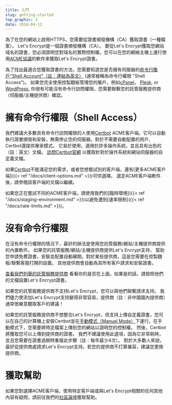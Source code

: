 ```yaml
---
title: 入門
slug: getting-started
top_graphic: 3
date: 2018-04-12
---
```


為了在您的網站上啟用HTTPS，您需要從證書頒發機構（CA）獲取證書（一種檔案）。 Let's Encrypt是一個證書頒發機構（CA）。 要從Let's Encrypt獲取您網站域名的證書，您必須證明您對域名的實際控制權。您可以在您的網絡主機上運行使用[ACME協議](https://ietf-wg-acme.github.io/acme/)的軟件來獲取Let's Encrypt證書。

為了找出最適合您獲取證書的方法，您需要知道您是否擁有伺服器的[命令行賬戶"Shell Account"（註：連結為英文）](https://en.wikipedia.org/wiki/Shell_account) (通常被稱為命令行權限 "Shell Access")。 如果您完全使用控製麵板管理您的賬戶，例如[cPanel](https://cpanel.com/)， [Plesk](https://www.plesk.com/), or
[WordPress](https://wordpress.org/), 你很有可能沒有命令行訪問權限。您需要聯繫您的託管服務提供商（伺服器/主機提供商）確認。

# 擁有命令行權限（Shell Access）

我們建議大多數具有命令行訪問權限的人使用[Certbot] ACME客戶端。它可以自動執行證書頒發和安裝，無需停止您的伺服器。對於不需要自動配置的用戶, Certbot還提供專家模式。 它易於使用，適用於許多操作系統，並且具有出色的（註：英文）文檔。 [訪問Certbot官網][Certbot] 以獲取針對於操作系統和網站伺服器的自定義文檔。

如果[Certbot]不能滿足您的需求，或者您想嘗試別的客戶端，還有[更多ACME客戶端]({{< ref "/docs/client-options.md" >}})可供選擇。 選定ACME客戶端軟件後，請參閱該客戶端的文檔以繼續。

如果您正在嘗試不同的ACME客戶端，請使用我們的[臨時環境]({{< ref "/docs/staging-environment.md" >}})以避免遭到[速率限制]({{< ref "/docs/rate-limits.md" >}})。


[Certbot]: https://certbot.eff.org/  "Certbot"

# 沒有命令行權限

在沒有命令行權限的情況下，最好的辦法是使用您託管服務/網站/主機提供商提供的內置軟件。 如果您的託管服務/網站/主機提供商提供Let's Encrypt支持， 幫助您申請免費證書，安裝並配置自動續期。對於某些提供商，這是您需要在控製麵板/聯繫客服打開的設置。 其他提供商會自動為其所有客戶請求和安裝證書。

[查看我們列舉的託管服務提供商](https://community.letsencrypt.org/t/web-hosting-who-support-lets-encrypt/6920)
看看你的是否在上面。如果是的話，請按照他們的文檔設置Let's Encrypt證書。

如果您的託管服務提供商不支持Let's Encrypt，您可以與他們聯繫請求支持。 我們儘力使添加Let's Encrypt支持變得非常容易，提供商（註：非中國國內提供商）通常很樂意聽取客戶的建議！

如果您的託管服務提供商不想整合Let's Encrypt，但支持上傳自定義證書，您可以在自己的計算機上安裝Certbot並在[手動模式（Manual Mode）](https://certbot.eff.org/docs/using.html#manual)下運行。在手動模式下，您需要將特定檔案上傳到您的網站以證明您的控制權。 然後，Certbot將獲取您可以上傳到提供商的證書。 我們不建議使用此選項，因為它非常耗時，並且您需要在證書過期時重複此步驟（註：每年最少4次）。 對於大多數人來說，最好從提供商處請求Let's Encrypt支持。若您的提供商不打算兼容，建議您更換提供商。


# 獲取幫助

如果您對選擇ACME客戶端，使用特定客戶端或與Let's Encrypt相關的任何其他內容有疑問，請前往我們的[社區論壇](https://community.letsencrypt.org/)獲取幫助。
